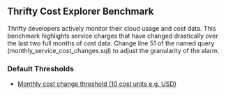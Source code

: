 ## Thrifty Cost Explorer Benchmark

Thrifty developers actively monitor their cloud usage and cost data.  This benchmark highlights service charges that have changed drastically over the last two full months of cost data.  Change line 51 of the named query (monthly_service_cost_changes.sql) to adjust the granularity of the alarm.

### Default Thresholds

- [Monthly cost change threshold (10 cost units e.g. USD)](https://hub.steampipe.io/mods/turbot/aws_thrifty/queries/monthly_service_cost_changes)

